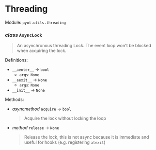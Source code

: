 # Threading 

Module: `pyot.utils.threading` 

### _class_ `AsyncLock`

> An asynchronous threading Lock. The event loop won't be blocked when acquiring the lock.

Definitions: 
* `__aenter__` -> `bool` 
  * `args`: `None` 
* `__aexit__` -> `None` 
  * `args`: `None` 
* `__init__` -> `None` 

Methods: 
* _asyncmethod_ `acquire` -> `bool` 
  > Acquire the lock without locking the loop 
* _method_ `release` -> `None` 
  > Release the lock, this is not async because it is immediate and useful for hooks (e.g. registering `atexit`) 


